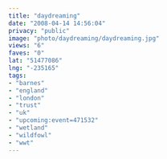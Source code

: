 ```yaml
---
title: "daydreaming"
date: "2008-04-14 14:56:04"
privacy: "public"
image: "photo/daydreaming/daydreaming.jpg"
views: "6"
faves: "0"
lat: "51477086"
lng: "-235165"
tags:
- "barnes"
- "england"
- "london"
- "trust"
- "uk"
- "upcoming:event=471532"
- "wetland"
- "wildfowl"
- "wwt"
---
```


